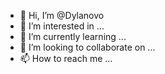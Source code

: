 - 👋 Hi, I’m @Dylanovo
- 👀 I’m interested in ...
- 🌱 I’m currently learning ...
- 💞️ I’m looking to collaborate on ...
- 📫 How to reach me ...

<!---
Dylanovo/Dylanovo is a ✨ special ✨ repository because its `README.md` (this file) appears on your GitHub profile.
You can click the Preview link to take a look at your changes.
--->
